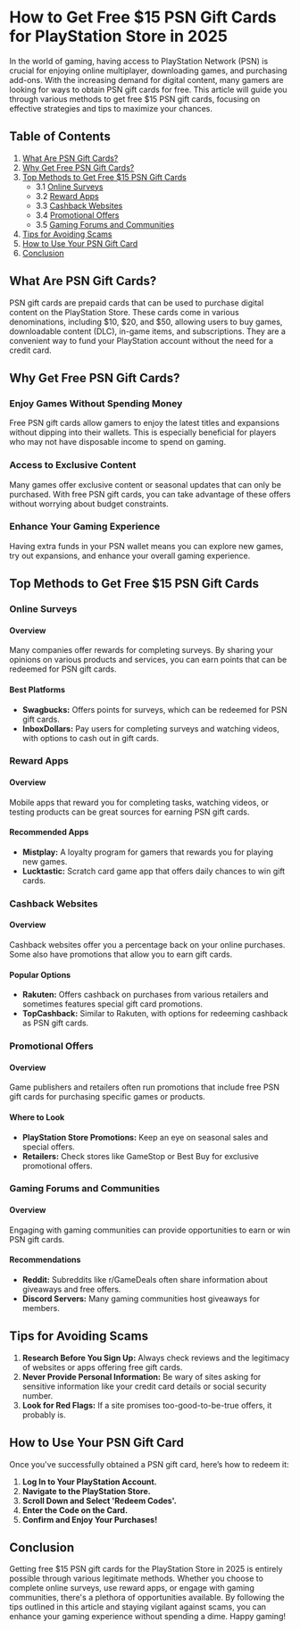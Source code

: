 # How to Get Free $15 PSN Gift Cards for PlayStation Store in 2025

In the world of gaming, having access to PlayStation Network (PSN) is crucial for enjoying online multiplayer, downloading games, and purchasing add-ons. With the increasing demand for digital content, many gamers are looking for ways to obtain PSN gift cards for free. This article will guide you through various methods to get free $15 PSN gift cards, focusing on effective strategies and tips to maximize your chances.

## Table of Contents

1. [What Are PSN Gift Cards?](#what-are-psn-gift-cards)
2. [Why Get Free PSN Gift Cards?](#why-get-free-psn-gift-cards)
3. [Top Methods to Get Free $15 PSN Gift Cards](#top-methods-to-get-free-15-psn-gift-cards)
   - 3.1 [Online Surveys](#online-surveys)
   - 3.2 [Reward Apps](#reward-apps)
   - 3.3 [Cashback Websites](#cashback-websites)
   - 3.4 [Promotional Offers](#promotional-offers)
   - 3.5 [Gaming Forums and Communities](#gaming-forums-and-communities)
4. [Tips for Avoiding Scams](#tips-for-avoiding-scams)
5. [How to Use Your PSN Gift Card](#how-to-use-your-psn-gift-card)
6. [Conclusion](#conclusion)

## What Are PSN Gift Cards?

PSN gift cards are prepaid cards that can be used to purchase digital content on the PlayStation Store. These cards come in various denominations, including $10, $20, and $50, allowing users to buy games, downloadable content (DLC), in-game items, and subscriptions. They are a convenient way to fund your PlayStation account without the need for a credit card.

## Why Get Free PSN Gift Cards?

### Enjoy Games Without Spending Money

Free PSN gift cards allow gamers to enjoy the latest titles and expansions without dipping into their wallets. This is especially beneficial for players who may not have disposable income to spend on gaming.

### Access to Exclusive Content

Many games offer exclusive content or seasonal updates that can only be purchased. With free PSN gift cards, you can take advantage of these offers without worrying about budget constraints.

### Enhance Your Gaming Experience

Having extra funds in your PSN wallet means you can explore new games, try out expansions, and enhance your overall gaming experience.

## Top Methods to Get Free $15 PSN Gift Cards

### Online Surveys

#### Overview

Many companies offer rewards for completing surveys. By sharing your opinions on various products and services, you can earn points that can be redeemed for PSN gift cards.

#### Best Platforms

- **Swagbucks:** Offers points for surveys, which can be redeemed for PSN gift cards.
- **InboxDollars:** Pay users for completing surveys and watching videos, with options to cash out in gift cards.

### Reward Apps

#### Overview

Mobile apps that reward you for completing tasks, watching videos, or testing products can be great sources for earning PSN gift cards.

#### Recommended Apps

- **Mistplay:** A loyalty program for gamers that rewards you for playing new games.
- **Lucktastic:** Scratch card game app that offers daily chances to win gift cards.

### Cashback Websites

#### Overview

Cashback websites offer you a percentage back on your online purchases. Some also have promotions that allow you to earn gift cards.

#### Popular Options

- **Rakuten:** Offers cashback on purchases from various retailers and sometimes features special gift card promotions.
- **TopCashback:** Similar to Rakuten, with options for redeeming cashback as PSN gift cards.

### Promotional Offers

#### Overview

Game publishers and retailers often run promotions that include free PSN gift cards for purchasing specific games or products.

#### Where to Look

- **PlayStation Store Promotions:** Keep an eye on seasonal sales and special offers.
- **Retailers:** Check stores like GameStop or Best Buy for exclusive promotional offers.

### Gaming Forums and Communities

#### Overview

Engaging with gaming communities can provide opportunities to earn or win PSN gift cards.

#### Recommendations

- **Reddit:** Subreddits like r/GameDeals often share information about giveaways and free offers.
- **Discord Servers:** Many gaming communities host giveaways for members.

## Tips for Avoiding Scams

1. **Research Before You Sign Up:** Always check reviews and the legitimacy of websites or apps offering free gift cards.
2. **Never Provide Personal Information:** Be wary of sites asking for sensitive information like your credit card details or social security number.
3. **Look for Red Flags:** If a site promises too-good-to-be-true offers, it probably is.

## How to Use Your PSN Gift Card

Once you've successfully obtained a PSN gift card, here’s how to redeem it:

1. **Log In to Your PlayStation Account.**
2. **Navigate to the PlayStation Store.**
3. **Scroll Down and Select 'Redeem Codes'.**
4. **Enter the Code on the Card.**
5. **Confirm and Enjoy Your Purchases!**

## Conclusion

Getting free $15 PSN gift cards for the PlayStation Store in 2025 is entirely possible through various legitimate methods. Whether you choose to complete online surveys, use reward apps, or engage with gaming communities, there's a plethora of opportunities available. By following the tips outlined in this article and staying vigilant against scams, you can enhance your gaming experience without spending a dime. Happy gaming!
